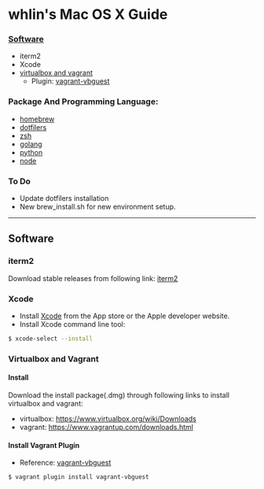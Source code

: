 # whlin's Mac OS X Guide

### [Software](#software)
* iterm2
* Xcode
* [virtualbox and vagrant](#virtualbox-vagrant)
    - Plugin: [vagrant-vbguest]

### Package And Programming Language:
* [homebrew](https://github.com/whlin/srtlwb/blob/master/brew_note.md)
* [dotfilers](https://github.com/whlin/dotfiles)
* [zsh](https://github.com/whlin/srtlwb/blob/master/zshrc_note.md)
* [golang](https://github.com/whlin/srtlwb/blob/master/golang_note.md)
* [python](https://github.com/whlin/srtlwb/blob/master/python_note.md)
* [node](https://github.com/whlin/srtlwb/blob/master/nodejs_note.md)

### To Do
* Update dotfilers installation
* New brew_install.sh for new environment setup.

---

<a name="software"></a>
## Software
### iterm2

Download stable releases from following link: [iterm2]

### Xcode

* Install [Xcode] from the App store or the Apple developer website.
* Install Xcode command line tool:

```sh
$ xcode-select --install
```

<a name="virtualbox-vagrant"></a>
### Virtualbox and Vagrant
#### Install
Download the install package(.dmg) through following links to install virtualbox and vagrant:
* virtualbox: <https://www.virtualbox.org/wiki/Downloads>
* vagrant: <https://www.vagrantup.com/downloads.html>

#### Install Vagrant Plugin
* Reference: [vagrant-vbguest](https://github.com/dotless-de/vagrant-vbguest)

```sh
$ vagrant plugin install vagrant-vbguest
```

<!--github link-->
[Xcode]: <https://developer.apple.com/xcode/>
[iterm2]: <https://www.iterm2.com/downloads.html>
[virtualbox]: <https://www.virtualbox.org/wiki/Downloads>
[vagrant]: <https://www.vagrantup.com/downloads.html>
[vagrant-vbguest]: <https://github.com/dotless-de/vagrant-vbguest>


